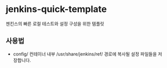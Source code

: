 # jenkins-quick-template

젠킨스의 빠른 로컬 테스트와 설정 구성을 위한 템플릿

## 사용법

- config/
  컨테이너 내부 /usr/share/jenkins/ref/ 경로에 복사될 설정 파일들을 저장합니다.
